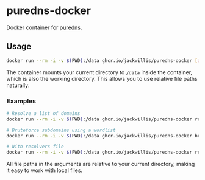 # puredns-docker

Docker container for [puredns](https://github.com/d3mondev/puredns).

## Usage

```bash
docker run --rm -i -v $(PWD):/data ghcr.io/jackwillis/puredns-docker [args]
```

The container mounts your current directory to `/data` inside the container, which is also the working directory.
This allows you to use relative file paths naturally:

### Examples

```bash
# Resolve a list of domains
docker run --rm -i -v $(PWD):/data ghcr.io/jackwillis/puredns-docker resolve domains.txt

# Bruteforce subdomains using a wordlist
docker run --rm -i -v $(PWD):/data ghcr.io/jackwillis/puredns-docker bruteforce wordlist.txt example.com

# With resolvers file
docker run --rm -i -v $(PWD):/data ghcr.io/jackwillis/puredns-docker resolve domains.txt -r resolvers.txt
```

All file paths in the arguments are relative to your current directory, making it easy to work with local files.

